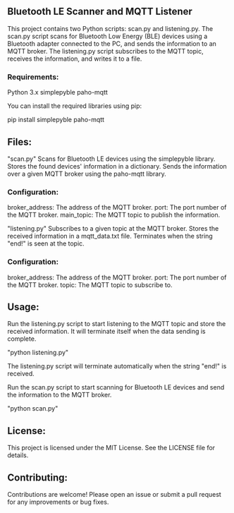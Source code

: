 ## Bluetooth LE Scanner and MQTT Listener

This project contains two Python scripts: scan.py and listening.py.
The scan.py script scans for Bluetooth Low Energy (BLE) devices using a Bluetooth adapter connected to the PC, and sends the information to an MQTT broker.
The listening.py script subscribes to the MQTT topic, receives the information, and writes it to a file.

### Requirements:
Python 3.x
simplepyble
paho-mqtt

You can install the required libraries using pip:

pip install simplepyble paho-mqtt

## Files:

"scan.py"
Scans for Bluetooth LE devices using the simplepyble library.
Stores the found devices' information in a dictionary.
Sends the information over a given MQTT broker using the paho-mqtt library.

### Configuration:
broker_address: The address of the MQTT broker.
port: The port number of the MQTT broker.
main_topic: The MQTT topic to publish the information.

"listening.py"
Subscribes to a given topic at the MQTT broker.
Stores the received information in a mqtt_data.txt file.
Terminates when the string "end!" is seen at the topic.

### Configuration:
broker_address: The address of the MQTT broker.
port: The port number of the MQTT broker.
topic: The MQTT topic to subscribe to.

## Usage:
Run the listening.py script to start listening to the MQTT topic and store the received information. It will terminate itself when the data sending is complete.

"python listening.py"

The listening.py script will terminate automatically when the string "end!" is received.

Run the scan.py script to start scanning for Bluetooth LE devices and send the information to the MQTT broker.

"python scan.py"

## License:
This project is licensed under the MIT License. See the LICENSE file for details.

## Contributing:
Contributions are welcome! Please open an issue or submit a pull request for any improvements or bug fixes.







